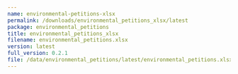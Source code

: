 ```yaml
---
name: environmental-petitions-xlsx
permalink: /downloads/environmental_petitions_xlsx/latest
package: environmental_petitions
title: environmental_petitions_xlsx
filename: environmental_petitions.xlsx
version: latest
full_version: 0.2.1
file: /data/environmental_petitions/latest/environmental_petitions.xlsx
---
```

